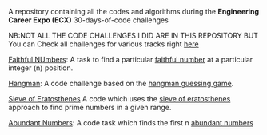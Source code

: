 A repository containing all the codes and algorithms during the **Engineering Career Expo (ECX)** 30-days-of-code challenges 

NB:NOT ALL THE CODE CHALLENGES I DID ARE IN THIS REPOSITORY BUT You can Check all challenges for various tracks right [here](https://www.30daysofcode.xyz)


[Faithful NUmbers](https://github.com/E-wave112/ecx-daily-code-challenges/blob/master/Osagie_Iyayi.Day05.py): A task to find a particular [faithful number](https://practice.geeksforgeeks.org/problems/faithful-numbers0014/1) at a particular integer (n)  position.


[Hangman](https://github.com/E-wave112/ecx-daily-code-challenges/blob/master/day-08-code-challenge.py): A code challenge based on the [hangman guessing game](https://en.wikipedia.org/wiki/Hangman_(game)).

[Sieve of Eratosthenes](https://github.com/E-wave112/ecx-daily-code-challenges/blob/master/day-10-code-challenge.py) A code which uses the [sieve of eratosthenes](https://en.wikipedia.org/wiki/Sieve_of_Eratosthenes) approach to find prime numbers in a given range.

[Abundant Numbers](https://github.com/E-wave112/ecx-daily-code-challenges/blob/master/day-17-code-challenge.py): A code task which finds the first n [abundant numbers](https://en.wikipedia.org/wiki/Abundant_number)


